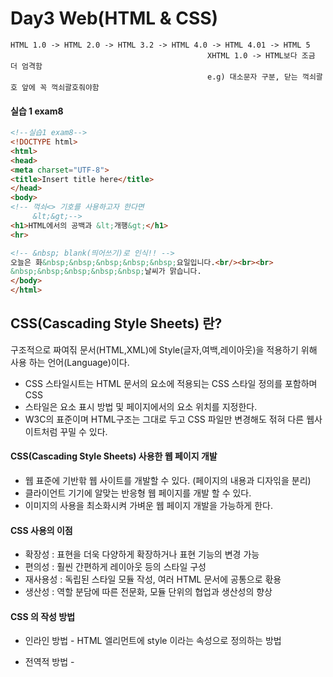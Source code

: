 # Day3 Web(HTML & CSS)

```
HTML 1.0 -> HTML 2.0 -> HTML 3.2 -> HTML 4.0 -> HTML 4.01 -> HTML 5
											XHTML 1.0 -> HTML보다 조금 더 엄격함 
											e.g) 대소문자 구분, 닫는 꺽쇠괄호 앞에 꼭 꺽쇠괄호줘야함
```

#### 실습 1 exam8

```html
<!--실습1 exam8-->
<!DOCTYPE html>
<html>
<head>
<meta charset="UTF-8">
<title>Insert title here</title>
</head>
<body>
<!-- 꺽쇠<> 기호를 사용하고자 한다면 
	 &lt;&gt;-->
<h1>HTML에서의 공백과 &lt;개행&gt;</h1>
<hr>

<!-- &nbsp; blank(띄어쓰기)로 인식!! -->
오늘은 화&nbsp;&nbsp;&nbsp;&nbsp;&nbsp;요일입니다.<br/><br><br>
&nbsp;&nbsp;&nbsp;&nbsp;&nbsp;날씨가 맑습니다.
</body>
</html>	
```

## CSS(Cascading Style Sheets) 란?

구조적으로 짜여짂 문서(HTML,XML)에 Style(글자,여백,레이아웃)을 적용하기 위해 사용 하는 언어(Language)이다.

- CSS 스타일시트는 HTML 문서의 요소에 적용되는 CSS 스타일 정의를 포함하며 CSS
- 스타일은 요소 표시 방법 및 페이지에서의 요소 위치를 지정한다.
- W3C의 표준이며 HTML구조는 그대로 두고 CSS 파일만 변경해도 젂혀 다른 웹사이트처럼 꾸밀 수 있다.

#### CSS(Cascading Style Sheets) 사용한 웹 페이지 개발

- 웹 표준에 기반핚 웹 사이트를 개발할 수 있다. (페이지의 내용과 디자읶을 분리)
- 클라이언트 기기에 알맞는 반응형 웹 페이지를 개발 할 수 있다.
- 이미지의 사용을 최소화시켜 가벼운 웹 페이지 개발을 가능하게 한다.

#### CSS 사용의 이점

- 확장성 : 표현을 더욱 다양하게 확장하거나 표현 기능의 변경 가능
- 편의성 : 훨씬 간편하게 레이아웃 등의 스타일 구성
- 재사용성 : 독립된 스타일 모듈 작성, 여러 HTML 문서에 공통으로 홗용
- 생산성 : 역할 분담에 따른 전문화, 모듈 단위의 협업과 생산성의 향상

#### CSS 의 작성 방법

- 인라인 방법 - HTML 엘리먼트에 style 이라는 속성으로 정의하는 방법
  <tag style="property: value">

- 전역적 방법 - <style> 이라는 태그에 웹 페이지의 태그들에 대핚 스타읷을 정의하는 방법

  ```html
  <style type="text/css">
  selector {property: value;}
  </style>
  ```

- 외부 파일 연결 방법 - 독릱된 파읷(확장자 .css)을 릶들어서 HTML 문서에 연결하는 방법

  ```html
  <link rel="stylesheet" type="text/css" href="style.css" />
  ```

#### CSS 실습1 exam1

```html
<!DOCTYPE html>
<html>
<head>
<meta charset="UTF-8">
<title>CSS 학습</title>
</head>
<body>
<h1>CSS로 무엇을 할 수 있을까?</h1>
<hr>
<!--인라인 방법 -->
<h2 style="color:green">둘리</h2>
<h2>또치</h2>
<h2 style="color:#ff0000; background-color:yellow">도우너</h2>
<!-- red = #ff0000 = #f00(두개가 같으면 하나로 줄여서 사용가능) = rgb(255, 0, 0) -->
<h2>희동이</h2>
</body>
</html>
```

#### CSS 실습2 exam2

```html
<!DOCTYPE html>
<html>
<head>
<meta charset="UTF-8">
<title>CSS 학습</title>
</head>
<body>
<h1>CSS 선택자 학습</h1>
<hr>
<!-- url 쓸때 마지막에 /쓰면 속도가 더 빠르다 -->
<!-- style="text-decoration:none" 이걸 사용하면 화면에 보여줄때 underline이 없어진다. -->
<a href="http://www.w3schools.com/"style="text-decoration:none">W3Schools</a><br>
<a href="http://www.html5test.com/">HTML5테스트</a><br>
<a href="http://www.caniuse.com">HTML과 CSS의 지원여부 체크</a>ㅋㅋㅋ<br>
<img src="../images/totoro.png"width="200"> <!-- 상대 URL -->
<img src="/edu/images/totoro.png"width="200"> <!-- 상대 URL -->
<img src="http://localhost:8000/edu/images/totoro.png"width="200"> <!-- 절대 URL -->

</body>
</html>
```

#### CSS 실습3 exam3

```html
<!DOCTYPE html>
<html>
<head>
<meta charset="UTF-8">
<title>CSS 학습</title>
<!--마지막에는 세미콜론을 생략할수 있다.-->
<!-- 전역처리 -->
<!--hover : 유사선택자 -->
<!-- #t1 : t1인 id선택자를 찾아서 -->
<style>
	a{
		text-decoration : none
	}
	#t1:hover{
		font-weight : bold;
		color : red;
	}
	.t2:hover{
		opacity : 0.3;/*0.0(완전투명) ~ 1.0(완전불투명)*/
	}
	h1,a{
		border : 1px solid blue;
	}
	span{
		color : #0066cc;
	}
</style>
</head>
<body>
<h1>CSS 선택자 <span>학습</span></h1>
<hr>
<!-- url 쓸때 마지막에 /쓰면 속도가 더 빠르다 -->
<!-- style="text-decoration:none" 이걸 사용하면 화면에 보여줄때 underline이 없어진다. -->
<a href="http://www.w3schools.com/">W3Schools</a><br>
<a href="http://www.html5test.com/">HTML5테스트</a><br>
<a href="http://www.caniuse.com">HTML과 CSS의 지원여부 체크</a>ㅋㅋㅋ<br>
<img src="../images/totoro.png"width="200" class="t2"> <!-- 상대 URL -->
<img src="/edu/images/totoro.png"width="200" class="t2"> <!-- 상대 URL -->
<img src="http://localhost:8000/edu/images/totoro.png"width="200"> <!-- 절대 URL -->

</body>
</html>
```

[전역적인 스타일 설정]

- \<head\> 태그안에 \<style> 태그를 사용한다.

- CSS 정의 방법

  ​	CSS선택자{

  ​		CSS속성명 : 속성값;

  ​		CSS속성명 : 속성값;

  ​		CSS속성명 : 속성값;

  ​		CSS속성명 : 속성값 <!-- 마지막에는 세미콜론을 안줘도 되지만 그냥 통일하는게 좋다! 실수를 줄일수 있다. --> 

  ​	}

[ CSS 선택자 ]

- 전체 선택자
- 태그 선택자
- class 선택자
- ID 선택자
- 자식 선택자
- 자손 선택자
- 첫번째 동생 선택자
- 동생들 선택자
- 속성 선택자

-> css-cheat-sheet에서 소개를 하고 있음.

![image-20200104111919032](C:\Users\student\AppData\Roaming\Typora\typora-user-images\image-20200104111919032.png)

![image-20200104112253673](C:\Users\student\AppData\Roaming\Typora\typora-user-images\image-20200104112253673.png)

text-decoration : none | underline | overline | line-through(취소선) | blink(지원하는 브라우저 없음)

class : 태그에 부여된 추가적인 sub이름, 여러태그에 공통으로 가져갈수 있다.

id : unique하게 이름을 부여할 때 사용, id가 중복되면 아무일도 일어나지 않는다.

![image-20200104112907980](C:\Users\student\AppData\Roaming\Typora\typora-user-images\image-20200104112907980.png)

- 

  CSS를 다르게 적용하려는 태그(들) 또는 태그의 컨텐트에 정의하는 용도의 태그들

  \<div\> : 여러 태그들을 묶거나 또는 태그에 대하여 CSS 속성을 적용할 때

  \<span\> : 컨텐트의 일부분에 대하여 CSS 속성을 적용할 때

#### CSS 실습3_0 exam3_0

```html
<!DOCTYPE html>
<html>
<head>
<meta charset="UTF-8">
<title>CSS 학습</title>
<style>
	div{
		background-color : lime;
		margin : 5px;
	}
	span{
		background-color : pink;
		margin : 5px;
	}
</style>
</head>
<body>
<h1>블럭 스타일 태그와 인라인 스타일 태그</h1>
<hr>
<!-- html4.0까지만 해도 엄청나게 많이 사용되었다. page layout 나누는 작업을 할 때 필요했었다.지금은 사용 안함 -->
<!-- Layout을 같은 스타일로 묶을때는 여전히 사용 -->
<div>가나다라마바사아</div>
<div>01012345678</div>
<div>abcdefghij</div>
<hr>
<!-- html으로만 사용할 거면 sapn 태그는 사용할 필요가 없다. -->
<span>가나다라마바사아</span>
<span>01012345678</span>
<span>abcdefghij</span>
</body>
</html>
```



#### CSS 실습4 exam4

블럭 스타일 태그 : 처음 부터 끝까지 블럭이 적용됨

인라인 스타일 태그 : 해당 문자에만 블럭이 적용됨

```html
<!--실습4 exam4-->
<!DOCTYPE html>
<html>
<head>
<meta charset="UTF-8">
<title>CSS 학습</title>
</head>
<body>
<h1>블럭 스타일 태그와 인라인 스타일 태그</h1>
<hr>
<div>가나다라마바사아</div>
<div>01012345678</div>
<div>abcdefghij</div>
<hr>
<span>가나다라마바사아</span>
<span>01012345678</span>
<span>abcdefghij</span>
</body>
</html>
```

#### 실습5 exam5

